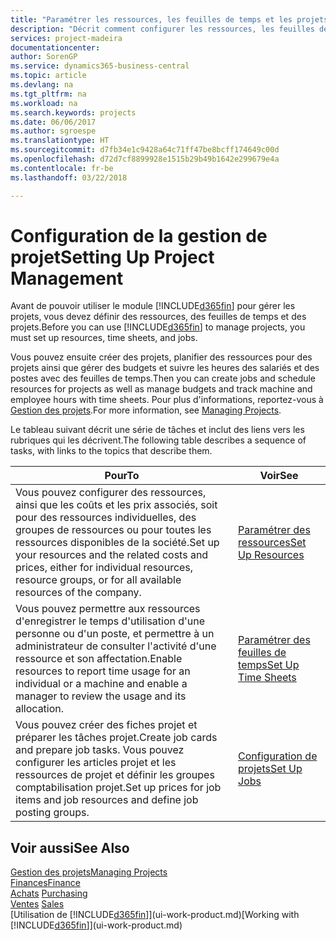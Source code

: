 ```yaml
---
title: "Paramétrer les ressources, les feuilles de temps et les projets| Microsoft Docs"
description: "Décrit comment configurer les ressources, les feuilles de temps et les projets pour la gestion des projets."
services: project-madeira
documentationcenter: 
author: SorenGP
ms.service: dynamics365-business-central
ms.topic: article
ms.devlang: na
ms.tgt_pltfrm: na
ms.workload: na
ms.search.keywords: projects
ms.date: 06/06/2017
ms.author: sgroespe
ms.translationtype: HT
ms.sourcegitcommit: d7fb34e1c9428a64c71ff47be8bcff174649c00d
ms.openlocfilehash: d72d7cf8899928e1515b29b49b1642e299679e4a
ms.contentlocale: fr-be
ms.lasthandoff: 03/22/2018

---
```

# <a name="setting-up-project-management"></a><span data-ttu-id="e4d15-103">Configuration de la gestion de projet</span><span class="sxs-lookup"><span data-stu-id="e4d15-103">Setting Up Project Management</span></span>
<span data-ttu-id="e4d15-104">Avant de pouvoir utiliser le module [!INCLUDE[d365fin](includes/d365fin_md.md)] pour gérer les projets, vous devez définir des ressources, des feuilles de temps et des projets.</span><span class="sxs-lookup"><span data-stu-id="e4d15-104">Before you can use [!INCLUDE[d365fin](includes/d365fin_md.md)] to manage projects, you must set up resources, time sheets, and jobs.</span></span>

<span data-ttu-id="e4d15-105">Vous pouvez ensuite créer des projets, planifier des ressources pour des projets ainsi que gérer des budgets et suivre les heures des salariés et des postes avec des feuilles de temps.</span><span class="sxs-lookup"><span data-stu-id="e4d15-105">Then you can create jobs and schedule resources for projects as well as manage budgets and track machine and employee hours with time sheets.</span></span> <span data-ttu-id="e4d15-106">Pour plus d'informations, reportez-vous à [Gestion des projets](projects-manage-projects.md).</span><span class="sxs-lookup"><span data-stu-id="e4d15-106">For more information, see [Managing Projects](projects-manage-projects.md).</span></span>  

<span data-ttu-id="e4d15-107">Le tableau suivant décrit une série de tâches et inclut des liens vers les rubriques qui les décrivent.</span><span class="sxs-lookup"><span data-stu-id="e4d15-107">The following table describes a sequence of tasks, with links to the topics that describe them.</span></span>

| <span data-ttu-id="e4d15-108">Pour</span><span class="sxs-lookup"><span data-stu-id="e4d15-108">To</span></span> | <span data-ttu-id="e4d15-109">Voir</span><span class="sxs-lookup"><span data-stu-id="e4d15-109">See</span></span> |
| --- | --- |
| <span data-ttu-id="e4d15-110">Vous pouvez configurer des ressources, ainsi que les coûts et les prix associés, soit pour des ressources individuelles, des groupes de ressources ou pour toutes les ressources disponibles de la société.</span><span class="sxs-lookup"><span data-stu-id="e4d15-110">Set up your resources and the related costs and prices, either for individual resources, resource groups, or for all available resources of the company.</span></span> |[<span data-ttu-id="e4d15-111">Paramétrer des ressources</span><span class="sxs-lookup"><span data-stu-id="e4d15-111">Set Up Resources</span></span>](projects-how-setup-resources.md) |
| <span data-ttu-id="e4d15-112">Vous pouvez permettre aux ressources d'enregistrer le temps d'utilisation d'une personne ou d'un poste, et permettre à un administrateur de consulter l'activité d'une ressource et son affectation.</span><span class="sxs-lookup"><span data-stu-id="e4d15-112">Enable resources to report time usage for an individual or a machine and enable a manager to review the usage and its allocation.</span></span> |[<span data-ttu-id="e4d15-113">Paramétrer des feuilles de temps</span><span class="sxs-lookup"><span data-stu-id="e4d15-113">Set Up Time Sheets</span></span>](projects-how-setup-time-sheets.md) |
| <span data-ttu-id="e4d15-114">Vous pouvez créer des fiches projet et préparer les tâches projet.</span><span class="sxs-lookup"><span data-stu-id="e4d15-114">Create job cards and prepare job tasks.</span></span> <span data-ttu-id="e4d15-115">Vous pouvez configurer les articles projet et les ressources de projet et définir les groupes comptabilisation projet.</span><span class="sxs-lookup"><span data-stu-id="e4d15-115">Set up prices for job items and job resources and define job posting groups.</span></span> |[<span data-ttu-id="e4d15-116">Configuration de projets</span><span class="sxs-lookup"><span data-stu-id="e4d15-116">Set Up Jobs</span></span>](projects-how-setup-jobs.md) |

## <a name="see-also"></a><span data-ttu-id="e4d15-117">Voir aussi</span><span class="sxs-lookup"><span data-stu-id="e4d15-117">See Also</span></span>
[<span data-ttu-id="e4d15-118">Gestion des projets</span><span class="sxs-lookup"><span data-stu-id="e4d15-118">Managing Projects</span></span>](projects-manage-projects.md)  
[<span data-ttu-id="e4d15-119">Finances</span><span class="sxs-lookup"><span data-stu-id="e4d15-119">Finance</span></span>](finance.md)  
<span data-ttu-id="e4d15-120">[Achats](purchasing-manage-purchasing.md)       </span><span class="sxs-lookup"><span data-stu-id="e4d15-120">[Purchasing](purchasing-manage-purchasing.md)       </span></span>  
<span data-ttu-id="e4d15-121">[Ventes](sales-manage-sales.md)   </span><span class="sxs-lookup"><span data-stu-id="e4d15-121">[Sales](sales-manage-sales.md)   </span></span>  
<span data-ttu-id="e4d15-122">[Utilisation de [!INCLUDE[d365fin](includes/d365fin_md.md)]](ui-work-product.md)</span><span class="sxs-lookup"><span data-stu-id="e4d15-122">[Working with [!INCLUDE[d365fin](includes/d365fin_md.md)]](ui-work-product.md)</span></span>  

